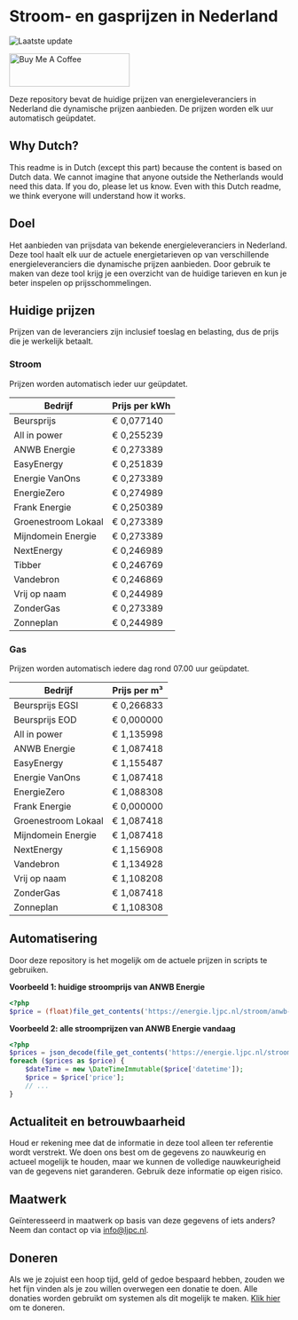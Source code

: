 # Stroom- en gasprijzen in Nederland

![Laatste update](https://img.shields.io/badge/laatste%20update-2024--03--25%2005%3A00%20CET-brightgreen)

<a href="https://www.buymeacoffee.com/Lars-" target="_blank"><img src="https://cdn.buymeacoffee.com/buttons/v2/default-orange.png" alt="Buy Me A Coffee" height="60" style="height: 60px !important;width: 217px !important;" ></a>

Deze repository bevat de huidige prijzen van energieleveranciers in Nederland die dynamische prijzen aanbieden. De prijzen worden elk uur automatisch geüpdatet.

## Why Dutch?

This readme is in Dutch (except this part) because the content is based on Dutch data. We cannot imagine that anyone outside the Netherlands would need this data. If you do, please let us know. Even with this Dutch readme, we think
everyone will understand how it works.

## Doel

Het aanbieden van prijsdata van bekende energieleveranciers in Nederland. Deze tool haalt elk uur de actuele energietarieven op van verschillende energieleveranciers die dynamische prijzen aanbieden. Door gebruik te maken van deze tool
krijg je een overzicht van de huidige tarieven en kun je beter inspelen op prijsschommelingen.

## Huidige prijzen

Prijzen van de leveranciers zijn inclusief toeslag en belasting, dus de prijs die je werkelijk betaalt.

### Stroom

Prijzen worden automatisch ieder uur geüpdatet.

 Bedrijf | Prijs per kWh 
---------|---------------
Beursprijs | € 0,077140
All in power | € 0,255239
ANWB Energie | € 0,273389
EasyEnergy | € 0,251839
Energie VanOns | € 0,273389
EnergieZero | € 0,274989
Frank Energie | € 0,250389
Groenestroom Lokaal | € 0,273389
Mijndomein Energie | € 0,273389
NextEnergy | € 0,246989
Tibber | € 0,246769
Vandebron | € 0,246869
Vrij op naam | € 0,244989
ZonderGas | € 0,273389
Zonneplan | € 0,244989


### Gas

Prijzen worden automatisch iedere dag rond 07.00 uur geüpdatet.

 Bedrijf | Prijs per m³ 
---------|--------------
Beursprijs EGSI | € 0,266833
Beursprijs EOD | € 0,000000
All in power | € 1,135998
ANWB Energie | € 1,087418
EasyEnergy | € 1,155487
Energie VanOns | € 1,087418
EnergieZero | € 1,088308
Frank Energie | € 0,000000
Groenestroom Lokaal | € 1,087418
Mijndomein Energie | € 1,087418
NextEnergy | € 1,156908
Vandebron | € 1,134928
Vrij op naam | € 1,108208
ZonderGas | € 1,087418
Zonneplan | € 1,108308


## Automatisering

Door deze repository is het mogelijk om de actuele prijzen in scripts te gebruiken.

**Voorbeeld 1: huidige stroomprijs van ANWB Energie**

```php
<?php
$price = (float)file_get_contents('https://energie.ljpc.nl/stroom/anwb-energie-nu.txt');

```

**Voorbeeld 2: alle stroomprijzen van ANWB Energie vandaag**

```php
<?php
$prices = json_decode(file_get_contents('https://energie.ljpc.nl/stroom/all-in-power-vandaag.json'),true);
foreach ($prices as $price) {
    $dateTime = new \DateTimeImmutable($price['datetime']);
    $price = $price['price'];
    // ...
}
```

## Actualiteit en betrouwbaarheid

Houd er rekening mee dat de informatie in deze tool alleen ter referentie wordt verstrekt. We doen ons best om de gegevens zo nauwkeurig en actueel mogelijk te houden, maar we kunnen de volledige nauwkeurigheid van de gegevens niet
garanderen. Gebruik deze informatie op eigen risico.

## Maatwerk

Geïnteresseerd in maatwerk op basis van deze gegevens of iets anders? Neem dan contact op
via [info@ljpc.nl](mailto:info@ljpc.nl?subject=Energie%20prijzen).

## Doneren

Als we je zojuist een hoop tijd, geld of gedoe bespaard hebben, zouden we het fijn vinden als je zou willen overwegen een
donatie te doen. Alle donaties worden gebruikt om systemen als dit mogelijk te
maken. [Klik hier](https://www.buymeacoffee.com/Lars-) om te doneren.
